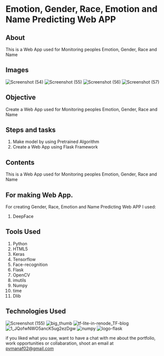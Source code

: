 
# Emotion, Gender, Race, Emotion and Name Predicting Web APP


## About

This is a Web App used  for Monitoring peoples Emotion, Gender, Race and Name

## Images
![Screenshot (54)](https://user-images.githubusercontent.com/84491967/168412556-89a883b8-72e8-416b-963c-2628a79f7238.png)
![Screenshot (55)](https://user-images.githubusercontent.com/84491967/168412581-118c7752-0a87-4214-b23f-33ae3a607d26.png)
![Screenshot (56)](https://user-images.githubusercontent.com/84491967/168412609-0c00628e-e503-4d74-92f9-bd780eb0cb9d.png)
![Screenshot (57)](https://user-images.githubusercontent.com/84491967/168412678-f710753f-cb5b-4558-ab05-c2fc244dd140.png)


## Objective

Create a Web App used  for Monitoring peoples  Emotion, Gender, Race and Name 
## Steps and tasks

1. Make model by using Pretrained Algorithm
2. Create a Web App using Flask Framework

## Contents

 This is a Web App used for Monitoring peoples  Emotion, Gender, Race and Name 

## For making Web App.

For creating Gender, Race, Emotion and Name Predicting Web APP I used:

1. DeepFace

## Tools Used

1. Python
2. HTML5
3. Keras
4. Tensorflow
5. Face-recognition
6. Flask
7. OpenCV
8. imutils
9. Numpy
10. time
11. Dlib


## Technologies Used

![Screenshot (155)](https://user-images.githubusercontent.com/84491967/139635128-5ac86cca-3de3-483e-9ba2-d0de52da5e49.png)
![big_thumb](https://user-images.githubusercontent.com/84491967/168413596-e5e32fa0-56bb-4e26-9e2a-482e60c00440.jpg)
![tf-lite-in-renode_TF-blog](https://user-images.githubusercontent.com/84491967/168413228-1fa46f4b-1c8b-472b-a1c6-ecad92966019.png)
![1_JQofwNWO5ancK5ug2ezDgw](https://user-images.githubusercontent.com/84491967/168413342-afcbd3e0-ad3f-42d5-83f7-3873ed80ed42.png)
![numpy](https://user-images.githubusercontent.com/84491967/168413436-731ca931-e6c3-4349-b1d1-0609370f974e.png)
![logo-flask](https://user-images.githubusercontent.com/84491967/168413929-106a658d-ef3b-4aa4-adbd-83069a80ecd8.png)





if you liked what you saw, want to have a chat with me about the portfolio, work opportunities or collabaration, shoot an email at pvmanaf02@gmail.com
